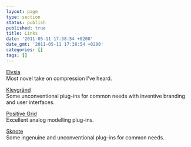 ```yaml
---
layout: page
type: section
status: publish
published: true
title: Links
date: '2011-05-11 17:38:54 +0200'
date_gmt: '2011-05-11 17:38:54 +0200'
categories: []
tags: []
---
```


[Elysia](http://www.elysia.com/)<br />
Most novel take on compression I've heard.

[Klevgränd](https://klevgrand.se/products/)<br />
Some unconventional plug-ins for common needs with inventive branding and user interfaces.

[Positive Grid](https://www.positivegrid.com/)<br />
Excellent analog modelling plug-ins.

[Sknote](http://www.sknoteaudio.com/wp/index.php/software-products/)<br />
Some ingenuine and unconventional plug-ins for common needs.
